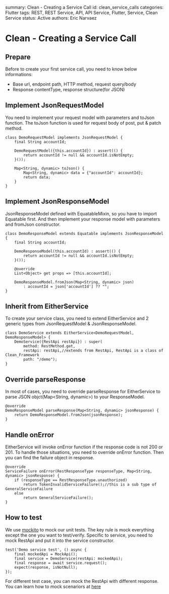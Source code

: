 summary: Clean - Creating a Service Call
id: clean_service_calls
categories: Flutter
tags: REST, REST Service, API, API Service, Flutter, Service, Clean Service
status:  Active
authors: Eric Narvaez


# Clean - Creating a Service Call

## Prepare
Before to create your first service call, you need to know below informations:
- Base url, endpoint path, HTTP method, request query/body
- Response contentType, response structure(for JSON)

## Implement JsonRequestModel
You need to implement your request model with parameters and toJson function. The toJson function is used for request body of post, put & patch method.

    class DemoRequestModel implements JsonRequestModel {
        final String accountId;

        DemoRequestModel({this.accountId}) : assert(() {
            return accountId != null && accountId.isNotEmpty;
        }());

        Map<String, dynamic> toJson() {
            Map<String, dynamic> data = {"accountId": accountId};
            return data;
        }
    }

## Implement JsonResponseModel
JsonResponseModel defined with EquatableMixin, so you have to import Equatable first. And then implement your response model with parameters and fromJson constructor. 

    class DemoResponseModel extends Equatable implements JsonResponseModel {
        final String accountId;

        DemoResponseModel(this.accountId) : assert(() {
            return accountId != null && accountId.isNotEmpty;
        }());

        @override
        List<Object> get props => [this.accountId];

        DemoResponseModel.fromJson(Map<String, dynamic> json)
            : accountId = json['accountId'] ?? "";
    }


## Inherit from EitherService
To create your service class, you need to extend EitherService and 2 generic types from JsonRequestModel & JsonResponseModel. 

    class DemoService extends EitherService<DemoRequestModel, DemoResponseModel> {
        DemoService({RestApi restApi}) : super(
            method: RestMethod.get,
            restApi: restApi,//extends from RestApi, RestApi is a class of Clean_Framework 
            path: "/demo");
    }


## Override parseResponse
In most of cases, you need to override parseResponse for EitherService to parse JSON objct(Map<String, dynamic>) to your ResponseModel. 

    @override
    DemoResponseModel parseResponse(Map<String, dynamic> jsonResponse) {
        return DemoResponseModel.fromJson(jsonResponse);
    }


## Handle onError
EitherService will invoke onError function if the response code is not 200 or 201. To handle those situations, you need to override onError function. Then you can find the failure object in response.

    @override
    ServiceFailure onError(RestResponseType responseType, Map<String, dynamic> jsonResponse) {
        if (responseType == RestResponseType.unauthorized)
            return TokenInvalidServiceFailure();//this is a sub type of GeneralServiceFailure
        else
            return GeneralServiceFailure();
    }
## How to test
We use [mockito](https://pub.dev/packages/mockito) to mock our unit tests. The key rule is mock everything except the one you want to test/verify. Specific to service, you need to mock RestApi and put it into the service constructor. 

    test('Demo service test', () async {
        final mockedApi = MockApi();
        final service = DemoService(restApi: mockedApi);
        final response = await service.request();
        expect(response, isNotNull);
    });

For different test case, you can mock the RestApi with different response. You can learn how to mock scenariors at [here](../)